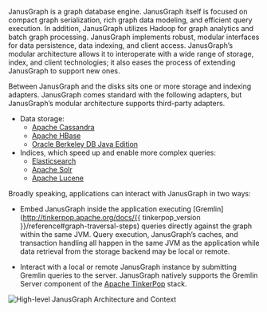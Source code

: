 JanusGraph is a graph database engine. JanusGraph itself is focused on
compact graph serialization, rich graph data modeling, and efficient
query execution. In addition, JanusGraph utilizes Hadoop for graph
analytics and batch graph processing. JanusGraph implements robust,
modular interfaces for data persistence, data indexing, and client
access. JanusGraph’s modular architecture allows it to interoperate with
a wide range of storage, index, and client technologies; it also eases
the process of extending JanusGraph to support new ones.

Between JanusGraph and the disks sits one or more storage and indexing
adapters. JanusGraph comes standard with the following adapters, but
JanusGraph’s modular architecture supports third-party adapters.

-   Data storage:
    -   [Apache Cassandra](../storage-backend/cassandra.md)
    -   [Apache HBase](../storage-backend/hbase.md)
    -   [Oracle Berkeley DB Java Edition](../storage-backend/bdb.md)
-   Indices, which speed up and enable more complex queries:
    -   [Elasticsearch](../index-backend/elasticsearch.md)
    -   [Apache Solr](../index-backend/solr.md)
    -   [Apache Lucene](../index-backend/lucene.md)

Broadly speaking, applications can interact with JanusGraph in two ways:

-   Embed JanusGraph inside the application executing
    [Gremlin](http://tinkerpop.apache.org/docs/{{ tinkerpop_version }}/reference#graph-traversal-steps)
    queries directly against the graph within the same JVM. Query
    execution, JanusGraph’s caches, and transaction handling all happen
    in the same JVM as the application while data retrieval from the
    storage backend may be local or remote.

-   Interact with a local or remote JanusGraph instance by submitting
    Gremlin queries to the server. JanusGraph natively supports the
    Gremlin Server component of the [Apache TinkerPop](http://tinkerpop.apache.org/) stack.

![High-level JanusGraph Architecture and
Context](architecture-layer-diagram.svg)
